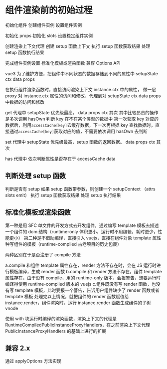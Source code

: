 # 组件渲染前的初始过程

初始化组件
创建组件实例
设置组件实例

初始化 props
初始化 slots
设置稳定组件实例

创建渲染上下文代理
创建 setup 函数上下文
执行 setup 函数获取结果
处理 setup 函数执行结果

完成组件实例设置
标准化模板或渲染函数
兼容 Options API

vue3 为了维护方便，把组件中不同状态的数据存储到不同的属性中
setupState ctx data props

在执行组件渲染函数时，直接访问渲染上下文 instance.ctx 中的属性，
做一层 proxy 对 instance.ctx 属性的访问和修改，代理到对 setupState ctx data props 中数据的访问和修改

get 代理中
setupState 优先级最高。 data props ctx 其次
其中比较昂贵的操作是多次调用 hasOwn 判断 key 在不在某个类型的数据中
第一次获取 key 对应的数据后，利用`accessCache[key]`去缓存数据，下一次再根据 key 查找数据时，直接通过`accessCache[key]`获取对应的值，不需要依次调用 hasOwn 去判断

set 代理中
setupState 优先级最高，setup 函数的返回数据。 data props ctx 其次

has 代理中
依次判断属性是否存在于 accessCache data

## 判断处理 setup 函数

判断是否有 setup
如果 setup 函数带参数，则创建一个 setupContext （attrs slots emit）
执行 setup 函数获取结果
处理 setup 执行结果

## 标准化模板或渲染函数

第一种是用 SFC 单文件的开发方式去开发组件，通过编写 template 模板去描述一个组件的 dom 结构（runtime-only 体积更小，运行时不用编辑，耗时更少，性能更小）
第二种是不借助编译，直接引入 vuejs，直接在组件对象 template 属性种写组件的模板（runtime-complied 古老项目的历史包裹）

两种区别在于是否注册了 compile 方法

a.compile 和组件 template 属性存在，render 方法不存在时，会在 JS 运行时进行模板编译，生成 render 函数
b.compile 和 render 方法不存在，组件 template 属性存在，由于没有 compile，用的 runtime-only 版本，会报警告，想要运行时编译得使用 runtime-complied 版本的 vuejs
c.组件既没有写 render 函数，也没有写 template 模板，此时要报一个警告，告诉用户组件缺少了 render 函数或者 template 模板
处理完以上情况，就把组件的 render 函数赋值给 instance.render，组件渲染时，运行 instance.render 函数生成组件的子树 vnode

使用 with 块运行时编译的渲染函数，渲染上下文的代理是
RuntimeCompiledPublicInstanceProxyHandlers，在之前渲染上下文代理 PublicInstanceProxyHandlers 的基础上进行的扩展

## 兼容 2.x

通过 applyOptions 方法实现
